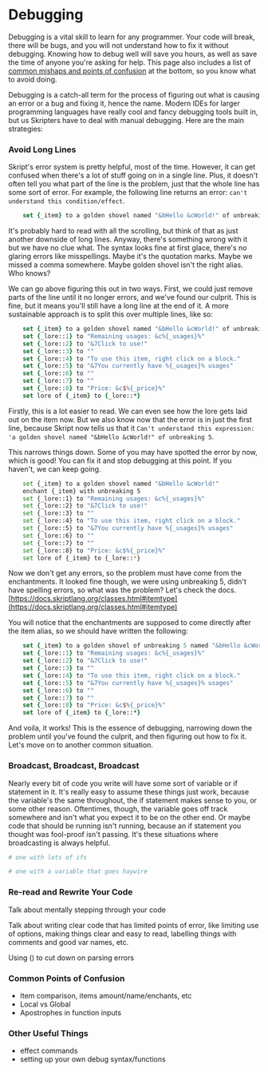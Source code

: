 # Debugging

Debugging is a vital skill to learn for any programmer. Your code will break, there will be bugs, and you will not understand how to fix it without debugging. Knowing how to debug well will save you hours, as well as save the time of anyone you're asking for help. This page also includes a list of [common mishaps and points of confusion](debugging.md#undefined) at the bottom, so you know what to avoid doing.

Debugging is a catch-all term for the process of figuring out what is causing an error or a bug and fixing it, hence the name. Modern IDEs for larger programming languages have really cool and fancy debugging tools built in, but us Skripters have to deal with manual debugging. Here are the main strategies:

### Avoid Long Lines

Skript's error system is pretty helpful, most of the time. However, it can get confused when there's a lot of stuff going on in a single line. Plus, it doesn't often tell you what part of the line is the problem, just that the whole line has some sort of error. For example, the following line returns an error: `can't understand this condition/effect`.&#x20;

```tcl
    set {_item} to a golden shovel named "&bHello &cWorld!" of unbreaking 5 with lore "Remaining usages: &c%{_usages}%", "&7Click to use!", "", "To use this item, right click on a block.", "&7You currently have %{_usages}% usages", "", "", "Price: &c$%{_price}%"
```

It's probably hard to read with all the scrolling, but think of that as just another downside of long lines. Anyway, there's something wrong with it but we have no clue what. The syntax looks fine at first glace, there's no glaring errors like misspellings. Maybe it's the quotation marks. Maybe we missed a comma somewhere. Maybe golden shovel isn't the right alias. Who knows?

We can go above figuring this out in two ways. First, we could just remove parts of the line until it no longer errors, and we've found our culprit. This is fine, but it means you'll still have a long line at the end of it. A more sustainable approach is to split this over multiple lines, like so:

```tcl
    set {_item} to a golden shovel named "&bHello &cWorld!" of unbreaking 5 
    set {_lore::1} to "Remaining usages: &c%{_usages}%"
    set {_lore::2} to "&7Click to use!"
    set {_lore::3} to ""
    set {_lore::4} to "To use this item, right click on a block."
    set {_lore::5} to "&7You currently have %{_usages}% usages"
    set {_lore::6} to ""
    set {_lore::7} to ""
    set {_lore::8} to "Price: &c$%{_price}%"
    set lore of {_item} to {_lore::*}
```

Firstly, this is a lot easier to read. We can even see how the lore gets laid out on the item now. But we also know now that the error is in just the first line, because Skript now tells us that it `Can't understand this expression: 'a golden shovel named "&bHello &cWorld!" of unbreaking 5`.&#x20;

This narrows things down. Some of you may have spotted the error by now, which is good! You can fix it and stop debugging at this point. If you haven't, we can keep going.

```bash
    set {_item} to a golden shovel named "&bHello &cWorld!"
    enchant {_item} with unbreaking 5
    set {_lore::1} to "Remaining usages: &c%{_usages}%"
    set {_lore::2} to "&7Click to use!"
    set {_lore::3} to ""
    set {_lore::4} to "To use this item, right click on a block."
    set {_lore::5} to "&7You currently have %{_usages}% usages"
    set {_lore::6} to ""
    set {_lore::7} to ""
    set {_lore::8} to "Price: &c$%{_price}%"
    set lore of {_item} to {_lore::*}
```

Now we don't get any errors, so the problem must have come from the enchantments. It looked fine though, we were using unbreaking 5, didn't have spelling errors, so what was the problem? Let's check the docs. [https://docs.skriptlang.org/classes.html#itemtype](https://docs.skriptlang.org/classes.html#itemtype)

You will notice that the enchantments are supposed to come directly after the item alias, so we should have written the following:

```tcl
    set {_item} to a golden shovel of unbreaking 5 named "&bHello &cWorld!"
    set {_lore::1} to "Remaining usages: &c%{_usages}%"
    set {_lore::2} to "&7Click to use!"
    set {_lore::3} to ""
    set {_lore::4} to "To use this item, right click on a block."
    set {_lore::5} to "&7You currently have %{_usages}% usages"
    set {_lore::6} to ""
    set {_lore::7} to ""
    set {_lore::8} to "Price: &c$%{_price}%"
    set lore of {_item} to {_lore::*}
```

And voila, it works! This is the essence of debugging, narrowing down the problem until you've found the culprit, and then figuring out how to fix it. Let's move on to another common situation.

### Broadcast, Broadcast, Broadcast

Nearly every bit of code you write will have some sort of variable or if statement in it. It's really easy to assume these things just work, because the variable's the same throughout, the if statement makes sense to you, or some other reason. Oftentimes, though, the variable goes off track somewhere and isn't what you expect it to be on the other end. Or maybe code that should be running isn't running, because an if statement you thought was fool-proof isn't passing. It's these situations where broadcasting is always helpful.

```bash
# one with lots of ifs
```

```bash
# one with a variable that goes haywire
```

### Re-read and Rewrite Your Code

Talk about mentally stepping through your code

Talk about writing clear code that has limited points of error, like limiting use of options, making things clear and easy to read, labelling things with comments and good var names, etc.

Using () to cut down on parsing errors

### Common Points of Confusion

* Item comparison, items amount/name/enchants, etc
* Local vs Global
* Apostrophes in function inputs

### Other Useful Things

* effect commands
* setting up your own debug syntax/functions
